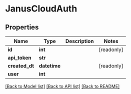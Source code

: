 # JanusCloudAuth


## Properties
Name | Type | Description | Notes
------------ | ------------- | ------------- | -------------
**id** | **int** |  | [readonly] 
**api_token** | **str** |  | 
**created_dt** | **datetime** |  | [readonly] 
**user** | **int** |  | 

[[Back to Model list]](../README.md#documentation-for-models) [[Back to API list]](../README.md#documentation-for-api-endpoints) [[Back to README]](../README.md)


